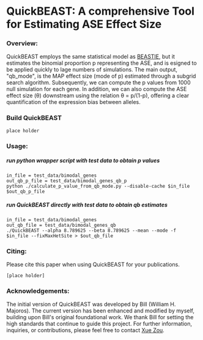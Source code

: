 # QuickBEAST: A comprehensive Tool for Estimating ASE Effect Size

### Overview:
QuickBEAST employs the same statistical model as [BEASTIE](https://github.com/x811zou/BEASTIE), but it estimates the binomial proportion p representing the ASE, and is esigned to be applied quickly to lage numbers of simulations. The main output, "qb_mode", is the MAP effect size (mode of p) estimated through a subgrid search algorithm. Subsequently, we can compute the p values from 1000 null simulation for each gene. In addition, we can also compute the ASE effect size (θ) downstream using the relation θ = p/(1-p), offering a clear quantification of the expression bias between alleles.

### Build QuickBEAST
```
place holder
```

### Usage:
##### run python wrapper script with test data to obtain p values
```
in_file = test_data/bimodal_genes
out_qb_p_file = test_data/bimodal_genes_qb_p
python ./calculate_p_value_from_qb_mode.py --disable-cache $in_file $out_qb_p_file
```
##### run QuickBEAST directly with test data to obtain qb estimates
```
in_file = test_data/bimodal_genes
out_qb_file = test_data/bimodal_genes_qb
./QuickBEAST --alpha 8.789625 --beta 8.789625 --mean --mode -f $in_file --fixMaxHetSite > $out_qb_file
```

### Citing:
Please cite this paper when using QuickBEAST for your publications.
```
[place holder]
```

### Acknowledgements:
The initial version of QuickBEAST was developed by Bill (William H. Majoros). The current version has been enhanced and modified by myself, building upon Bill's original foundational work. We thank Bill for setting the high standards that continue to guide this project. For further information, inquiries, or contributions, please feel free to contact [Xue Zou](mailto:xz195@duke.edu).
